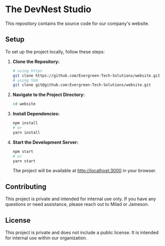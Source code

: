 # The DevNest Studio 

This repository contains the source code for our company's website.

## Setup

To set up the project locally, follow these steps:

1. **Clone the Repository:**

   ```bash
   # using https
   git clone https://github.com/Evergreen-Tech-Solutions/website.git
   # using SSH
   git clone git@github.com:Evergreen-Tech-Solutions/website.git
   ```

2. **Navigate to the Project Directory:**

   ```bash
   cd website
   ```

3. **Install Dependencies:**

   ```bash
   npm install
   # or
   yarn install
   ```

4. **Start the Development Server:**

   ```bash
   npm start
   # or
   yarn start
   ```

   The project will be available at [http://localhost:3000](http://localhost:3000) in your browser.

## Contributing

This project is private and intended for internal use only. If you have any questions or need assistance, please reach out to Milad or Jameson.

## License

This project is private and does not include a public license. It is intended for internal use within our organization.
